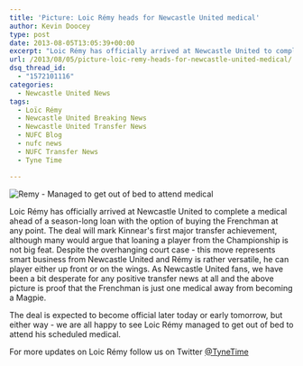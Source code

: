 ```yaml
---
title: 'Picture: Loic Rémy heads for Newcastle United medical'
author: Kevin Doocey
type: post
date: 2013-08-05T13:05:39+00:00
excerpt: "Loic Rémy has officially arrived at Newcastle United to complete a medical ahead of a season-long loan with the option of buying the Frenchman at any point. The deal will mark Kinnear's "
url: /2013/08/05/picture-loic-remy-heads-for-newcastle-united-medical/
dsq_thread_id:
  - "1572101116"
categories:
  - Newcastle United News
tags:
  - Loïc Rémy
  - Newcastle United Breaking News
  - Newcastle United Transfer News
  - NUFC Blog
  - nufc news
  - NUFC Transfer News
  - Tyne Time

---
```

![Remy - Managed to get out of bed to attend medical](https://www.tynetime.com/wp-content/uploads/2013/08/Loic-Remy-Newcastle-United.jpg "Remy - Managed to get out of bed to attend medical | Credit: Tim McGuiness")

Loic Rémy has officially arrived at Newcastle United to complete a medical ahead of a season-long loan with the option of buying the Frenchman at any point. The deal will mark Kinnear's first major transfer achievement, although many would argue that loaning a player from the Championship is not big feat. Despite the overhanging court case - this move represents smart business from Newcastle United and Rémy is rather versatile, he can player either up front or on the wings. As Newcastle United fans, we have been a bit desperate for any positive transfer news at all and the above picture is proof that the Frenchman is just one medical  away from becoming a Magpie.

The deal is expected to become official later today or early tomorrow, but either way - we are all happy to see Loic Rémy managed to get out of bed to attend his scheduled medical.

For more updates on Loic Rémy follow us on Twitter [@TyneTime][1]

 [1]: https://twitter.com/tynetime
